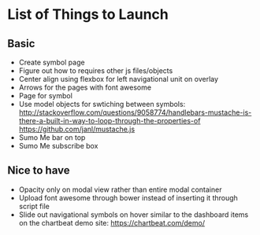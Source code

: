 # List of Things to Launch
## Basic
- Create symbol page
- Figure out how to requires other js files/objects
- Center align using flexbox for left navigational unit on overlay
- Arrows for the pages with font awesome
- Page for symbol
- Use model objects for swtiching between symbols: http://stackoverflow.com/questions/9058774/handlebars-mustache-is-there-a-built-in-way-to-loop-through-the-properties-of
https://github.com/janl/mustache.js
- Sumo Me bar on top
- Sumo Me subscribe box


## Nice to have
- Opacity only on modal view rather than entire modal container
- Upload font awesome through bower instead of inserting it through script file
- Slide out navigational symbols on hover similar to the dashboard items on the chartbeat demo site: https://chartbeat.com/demo/
